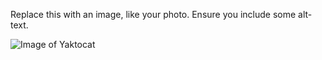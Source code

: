 Replace this with an image, like your photo. Ensure you include some alt-text.


![Image of Yaktocat](https://octodex.github.com/images/yaktocat.png)

